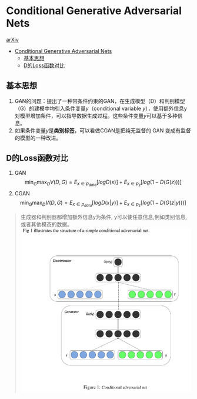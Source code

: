 # Conditional Generative Adversarial Nets
[arXiv](https://arxiv.org/abs/1411.1784)

<!-- toc orderedList:0 depthFrom:1 depthTo:6 -->

* [Conditional Generative Adversarial Nets](#conditional-generative-adversarial-nets)
  * [基本思想](#基本思想)
  * [D的Loss函数对比](#d的loss函数对比)

<!-- tocstop -->

## 基本思想
1. GAN的问题：提出了一种带条件约束的GAN，在生成模型（D）和判别模型（G）的建模中均引入条件变量$y$（conditional variable $y$），使用额外信息y对模型增加条件，可以指导数据生成过程。这些条件变量$y$可以基于多种信息。
2. 如果条件变量$y$是**类别标签**，可以看做CGAN是把纯无监督的 GAN 变成有监督的模型的一种改进。

## D的Loss函数对比
1. GAN
$$ \min_G\max_D V(D,G)=E_{x\in p_{data}}[logD(x)]+E_{x\in p_{z}}[log(1-D(G(z)))]$$
2. CGAN
$$ \min_G\max_D V(D,G)=E_{x\in p_{data}}[logD(x|y)]+E_{x\in p_{z}}[log(1-D(G(z|y)))]$$
> 生成器和判别器都增加额外信息y为条件, y可以使任意信息,例如类别信息,或者其他模态的数据。
![CGAN](./.assets/CGAN.png)
